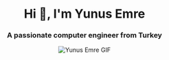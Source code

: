 <h1 align="center">Hi 👋, I'm Yunus Emre</h1>
<h3 align="center">A passionate computer engineer from Turkey</h3>

<p align="center">
  <img src="https://i.giphy.com/media/v1.Y2lkPTc5MGI3NjExbjd6NDZlc3JoODR5M2xoYms3b3Z2bWJ3cjhocWo3aGtwZm41dWJpOSZlcD12MV9pbnRlcm5hbF9naWZfYnlfaWQmY3Q9Zw/5bGYUuT3VEVLa/giphy.gif" alt="Yunus Emre GIF">
</p>
